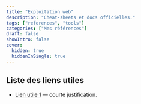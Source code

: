 ```yaml
---
title: "Exploitation web"
description: "Cheat-sheets et docs officielles."
tags: ["references", "tools"] 
categories: ["Mes références"]
draft: false
showIntro: false
cover:
  hidden: true
  hiddenInSingle: true
---
```

## Liste des liens utiles
- [Lien utile 1](https://exemple) — courte justification.
